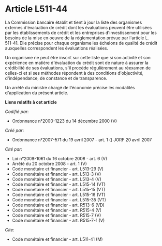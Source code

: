 # Article L511-44

La Commission bancaire établit et tient à jour la liste des organismes externes d'évaluation de crédit dont les évaluations
peuvent être utilisées par les établissements de crédit et les entreprises d'investissement pour les besoins de la mise en
oeuvre de la réglementation prévue par l'article L. 511-41. Elle précise pour chaque organisme les échelons de qualité de
crédit auxquelles correspondent les évaluations réalisées.

Un organisme ne peut être inscrit sur cette liste que si son activité et son expérience en matière d'évaluation du crédit
sont de nature à assurer la crédibilité de ses évaluations, s'il procède régulièrement au réexamen de celles-ci et si ses
méthodes répondent à des conditions d'objectivité, d'indépendance, de constance et de transparence.

Un arrêté du ministre chargé de l'économie précise les modalités d'application du présent article.

**Liens relatifs à cet article**

_Codifié par_:

  - Ordonnance n°2000-1223 du 14 décembre 2000 (V)

_Créé par_:

  - Ordonnance n°2007-571 du 19 avril 2007 - art. 1 () JORF 20 avril 2007

_Cité par_:

  - Loi n°2008-1061 du 16 octobre 2008 - art. 6 (V)
  - Arrêté du 20 octobre 2008 - art. 1 (V)
  - Code monétaire et financier - art. L513-29 (V)
  - Code monétaire et financier - art. L513-3 (V)
  - Code monétaire et financier - art. L513-4 (V)
  - Code monétaire et financier - art. L515-14 (VT)
  - Code monétaire et financier - art. L515-15 (VT)
  - Code monétaire et financier - art. L515-16 (VT)
  - Code monétaire et financier - art. L515-35 (VT)
  - Code monétaire et financier - art. R513-6 (VD)
  - Code monétaire et financier - art. R515-4 (V)
  - Code monétaire et financier - art. R515-7 (V)
  - Code monétaire et financier - art. R515-7-1 (V)

_Cite_:

  - Code monétaire et financier - art. L511-41 (M)
